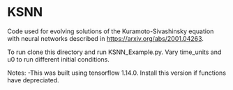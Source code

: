 # KSNN
Code used for evolving solutions of the Kuramoto-Sivashinsky equation with neural networks described in https://arxiv.org/abs/2001.04263.

To run clone this directory and run KSNN_Example.py. Vary time_units and u0 to run different initial conditions.

Notes:
-This was built using tensorflow 1.14.0. Install this version if functions have depreciated.
